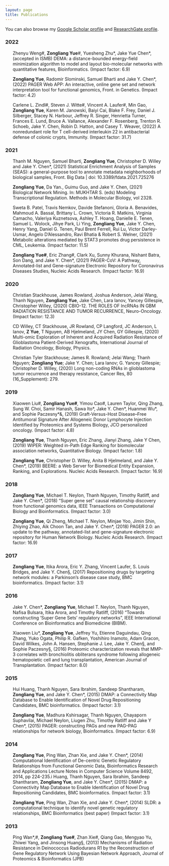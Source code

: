 ```yaml
---
layout: page
title: Publications
---
```


You can also browse my <a href="https://scholar.google.com/citations?hl=en&user=f-qKP9UAAAAJ&view_op=list_works&sortby=pubdate" target="_blank">Google Scholar profile</a>
and <a href="https://www.researchgate.net/profile/Zongliang-Yue/research" target="_blank">ResearchGate profile</a>.
<br />

<h3>
    <a name='2022'></a> 2022
</h3>

<div class="media">
    <div class="media-body">
       <p class="media-heading">
		  <ul class = 'd'>
			Zhenyu Weng#, <b>Zongliang Yue</b>#, Yuesheng Zhu*, Jake Yue Chen*, (accepted in ISMB) DEMA: a distance-bounded energy-field minimization algorithm to model and layout bio-molecular networks with quantitative features, Bioinformatics. (Impact factor: 6.9)
          </ul>
		  <ul class = 'd'>
			<b>Zongliang Yue</b>, Radomir Slominski, Samuel Bharti and Jake Y. Chen*, (2022) PAGER Web APP: An interactive, online gene set and network interpretation tool for functional genomics, Front. in Genetics. (Impact factor: 4.2)
          </ul>		  
		  <ul class = 'd'>
			Carlene L. Zindl#, Steven J. Witte#, Vincent A. Laufer#, Min Gao, <b>Zongliang Yue</b>, Karen M. Janowski, Baiyi Cai, Blake F. Frey, Daniel J. Silberger, Stacey N. Harbour, Jeffrey R. Singer, Henrietta Turner, Frances E. Lund, Bruce A. Vallance, Alexander F. Rosenberg, Trenton R. Schoeb, Jake Y. Chen, Robin D. Hatton, and Casey T. Weaver, (2022) A nonredundant role for T cell-derived interleukin 22 in antibacterial defense of colonic crypts, Immunity. (Impact factor: 31.7)
          </ul>			  
       </p>
    </div>
</div>


<h3>
    <a name='2021'></a> 2021
</h3>

<div class="media">
    <div class="media-body">
       <p class="media-heading">
		  <ul class = 'd'>
			Thanh M. Nguyen, Samuel Bharti, <b>Zongliang Yue</b>, Christopher D. Willey and Jake Y. Chen*, (2021) Statistical Enrichment Analysis of Samples (SEAS): a general-purpose tool to annotate metadata neighborhoods of biological samples, Front. Big Data | doi: 10.3389/fdata.2021.725276
          </ul>
		  <ul class = 'd'>
			<b>Zongliang Yue</b>, Da Yan., Guimu Guo, and Jake Y. Chen, (2021) Biological Network Mining. In: MUKHTAR S. (eds) Modeling Transcriptional Regulation. Methods in Molecular Biology, vol 2328.
          </ul>		  
		  <ul class = 'd'>
			Sweta B. Patel, Travis Nemkov, Davide Stefanoni, Gloria A. Benavides, Mahmoud A. Bassal, Brittany L. Crown, Victoria R. Matkins, Virginia Camacho, Valeriya Kuznetsova, Ashley T. Hoang, Danielle E. Tenen, Samuel L. Wolock, Jihye Park, Li Ying, <b>Zongliang Yue</b>, Jake Y. Chen, Henry Yang, Daniel G. Tenen, Paul Brent Ferrell, Rui Lu, Victor Darley-Usmar, Angelo D’Alessandro, Ravi Bhatia & Robert S. Welner, (2021) Metabolic alterations mediated by STAT3 promotes drug persistence in CML, Leukemia. (Impact factor: 11.5)
          </ul>
		  <ul class = 'd'>
			<b>Zongliang Yue#</b>, Eric Zhang#, Clark Xu, Sunny Khurana, Nishant Batra, Son Dang, and Jake Y. Chen*, (2021) PAGER-CoV: A Pathway, Annotated-list and Gene-signature Electronic Repository for Coronavirus Diseases Studies, Nucleic Acids Research. (Impact factor: 16.9)
          </ul>		  
       </p>
    </div>
</div>

<h3>
    <a name='2020'></a> 2020
</h3>

<div class="media">
    <div class="media-body">
       <p class="media-heading">
		  <ul class = 'd'>
			Christian Stackhouse, James Rowland, Joshua Anderson, Jelai Wang, Thanh Nguyen, <b>Zongliang Yue</b>, Jake Chen, Lara Ianov, Yancey Gillespie, Christopher Willey, (2020) CBIO-12. THE ROLES OF lncRNAs IN GBM RADIATION RESISTANCE AND TUMOR RECURRENCE, Neuro-Oncology. (Impact factor: 12.3)
          </ul>
		  <ul class = 'd'>
			CD Willey, CT Stackhouse, JR Rowland, CP Langford, JC Anderson, L Ianov, <b>Z Yue</b>, T Nguyen, AB Hjelmeland, JY Chen, GY Gillespie, (2020) Multi-omic Exploration of Inherent and Acquired Radiation Resistance of Glioblastoma Patient-Derived Xenografts, International Journal of Radiation Oncology, Biology, Physics.
          </ul>		  
		  <ul class = 'd'>
			Christian Tyler Stackhouse; James R. Rowland; Jelai Wang; Thanh Nguyen; <b>Zongliang Yue</b>; Jake Y. Chen; Lara Ianov; G. Yancey Gillespie; Christopher D. Willey, (2020) Long non-coding RNAs in glioblastoma tumor recurrence and therapy resistance, Cancer Res, 80 (16_Supplement): 279.
          </ul>  
       </p>
    </div>
</div>

<h3>
    <a name='2019'></a> 2019
</h3>

<div class="media">
    <div class="media-body">
       <p class="media-heading">
		  <ul class = 'd'>
			Xiaowen Liu#, <b>Zongliang Yue#</b>, Yimou Cao#, Lauren Taylor, Qing Zhang, Sung W. Choi, Samir Hanash, Sawa Ito*, Jake Y. Chen*, Huanmei Wu*, and Sophie Paczesny*&, (2019) Graft-Versus-Host Disease–Free Antitumoral Signature After Allogeneic Donor Lymphocyte Injection Identified by Proteomics and Systems Biology, JCO personalized oncology. (Impact factor: 4.8)
          </ul>
		  <ul class = 'd'>
			<b>Zongliang Yue</b>, Thanh Nguyen, Eric Zhang, Jianyi Zhang, Jake Y Chen, (2019) WIPER: Weighted in-Path Edge Ranking for biomolecular association networks, Quantitative Biology. (Impact factor: 1.8)
          </ul>		  
		  <ul class = 'd'>
			<b>Zongliang Yue</b>, Christopher D. Willey, Anita B Hjelmeland, and Jake Y. Chen*, (2019) BEERE: a Web Server for Biomedical Entity Expansion, Ranking, and Explorations. Nucleic Acids Research. (Impact factor: 16.9)
          </ul>  
       </p>
    </div>
</div>

<h3>
    <a name='2018'></a> 2018
</h3>

<div class="media">
    <div class="media-body">
       <p class="media-heading">
		  <ul class = 'd'>
			<b>Zongliang Yue</b>, Michael T. Neylon, Thanh Nguyen, Timothy Ratliff, and Jake Y. Chen*, (2018) “Super gene set” causal relationship discovery from functional genomics data, IEEE Transactions on Computational Biology and Bioinformatics. (Impact factor: 3.0)
          </ul> 
		  <ul class = 'd'>
			<b>Zongliang Yue</b>, Qi Zheng, Michael T. Neylon, Minjae Yoo, Jimin Shin, Zhiying Zhao, Aik Choon Tan, and Jake Y. Chen*, (2018) PAGER 2.0: an update to the pathway, annotated-list and gene-signature electronic repository for Human Network Biology. Nucleic Acids Research. (Impact factor: 16.9)
          </ul> 		  
       </p>
    </div>
</div>

<h3>
    <a name='2017'></a> 2017
</h3>

<div class="media">
    <div class="media-body">
       <p class="media-heading">
		  <ul class = 'd'>
			<b>Zongliang Yue</b>, Itika Arora, Eric Y. Zhang, Vincent Laufer, S. Louis Bridges, and Jake Y. Chen§, (2017) Repositioning drugs by targeting network modules: a Parkinson’s disease case study, BMC bioinformatics. (Impact factor: 3.1)
          </ul> 	  
       </p>
    </div>
</div>

<h3>
    <a name='2016'></a> 2016
</h3>

<div class="media">
    <div class="media-body">
       <p class="media-heading">
		  <ul class = 'd'>
			Jake Y. Chen*, <b>Zongliang Yue</b>, Michael T. Neylon, Thanh Nguyen, Nafisa Bulsara, Itika Arora, and Timothy Ratliff, (2016) “Towards constructing ‘Super Gene Sets’ regulatory networks”, IEEE International Conference on Bioinformatics and Biomedicine (BIBM).
          </ul> 	  
		  <ul class = 'd'>
			Xiaowen Liu*, <b>Zongliang Yue</b>, Jeffrey Yu, Etienne Daguindau, Qing Zhang, Yuko Ogata, Philip R. Gafken, Yoshihiro Inamoto, Adam Gracon, David Wilkes, John A. Hansen, Stephanie J. Lee, Jake Y. Chen§, and Sophie Paczesny§, (2016) Proteomic characterization reveals that MMP-3 correlates with bronchiolitis obliterans syndrome following allogeneic hematopoietic cell and lung transplantation, American Journal of Transplantation. (Impact factor: 8.0)
          </ul> 	  
       </p>	   
    </div>
</div>

<h3>
    <a name='2015'></a> 2015
</h3>

<div class="media">
    <div class="media-body">
       <p class="media-heading">
		  <ul class = 'd'>
			Hui Huang, Thanh Nguyen, Sara Ibrahim, Sandeep Shantharam, <b>Zongliang Yue</b>, and Jake Y. Chen*, (2015) DMAP: a Connectivity Map Database to Enable Identification of Novel Drug Repositioning Candidates, BMC bioinformatics. (Impact factor: 3.1)
          </ul> 	  
		  <ul class = 'd'>
			<b>Zongliang Yue</b>, Madhura Kshirsagar, Thanh Nguyen, Chayaporn Suphavilai, Michael Neylon, Liugen Zhu, Timothy Ratliff and Jake Y Chen*, (2015) PAGER: constructing PAGs and new PAG–PAG relationships for network biology, Bioinformatics. (Impact factor: 6.9)
          </ul> 	  
       </p>	   
    </div>
</div>

<h3>
    <a name='2014'></a> 2014
</h3>

<div class="media">
    <div class="media-body">
       <p class="media-heading">
		  <ul class = 'd'>
			<b>Zongliang Yue</b>, Ping Wan, Zhan Xie, and Jake Y. Chen*, (2014) Computational Identification of De-centric Genetic Regulatory Relationships from Functional Genomic Data, Bioinformatics Research and Applications Lecture Notes in Computer Science Volume 8492, 2014, pp 224-235.i Huang, Thanh Nguyen, Sara Ibrahim, Sandeep Shantharam, <b>Zongliang Yue</b>, and Jake Y. Chen*, (2015) DMAP: a Connectivity Map Database to Enable Identification of Novel Drug Repositioning Candidates, BMC bioinformatics. (Impact factor: 3.1)
          </ul> 	  
		  <ul class = 'd'>
			<b>Zongliang Yue</b>, Ping Wan, Zhan Xie, and Jake Y. Chen*, (2014) SLDR: a computational technique to identify novel genetic regulatory relationships, BMC Bioinformatics (best paper) (Impact factor: 3.1)
          </ul> 	  
       </p>	   
    </div>
</div>

<h3>
    <a name='2013'></a> 2013
</h3>

<div class="media">
    <div class="media-body">
       <p class="media-heading">
		  <ul class = 'd'>
			Ping Wan*,#, <b>Zongliang Yue#</b>, Zhan Xie#, Qiang Gao, Mengyao Yu, Zhiwei Yang, and Jinsong Huang§, (2013) Mechanisms of Radiation Resistance in Deinococcus Radiodurans R1 by the Reconstruction of Gene Regulatory Network Using Bayesian Network Approach, Journal of Proteomics & Bioinformatics (JPB)
          </ul> 	  
       </p>	   
    </div>
</div>